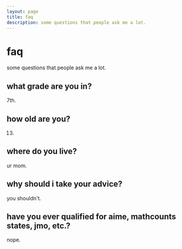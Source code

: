 ```yaml
---
layout: page
title: faq
description: some questions that people ask me a lot.
---
```


# faq

some questions that people ask me a lot.

## what grade are you in?

7th.

## how old are you?

13.

## where do you live?

ur mom.

## why should i take your advice?

you shouldn't.

## have you ever qualified for aime, mathcounts states, jmo, etc.?

nope.
